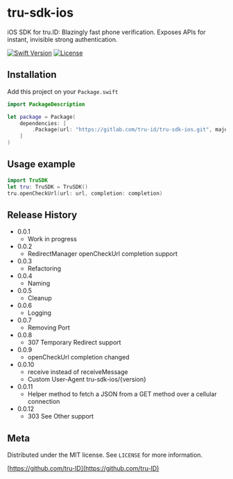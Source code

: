 # tru-sdk-ios

iOS SDK for tru.ID: Blazingly fast phone verification. Exposes APIs for instant, invisible strong authentication.

[![Swift Version][swift-image]][swift-url]
[![License][license-image]][license-url]


## Installation

Add this project on your `Package.swift`

```swift
import PackageDescription

let package = Package(
    dependencies: [
        .Package(url: "https://gitlab.com/tru-id/tru-sdk-ios.git", majorVersion: 0, minor: 0)
    ]
)
```

## Usage example


```swift
import TruSDK
let tru: TruSDK = TruSDK()
tru.openCheckUrl(url: url, completion: completion)
```

## Release History

* 0.0.1
    * Work in progress
* 0.0.2
    * RedirectManager openCheckUrl completion support
* 0.0.3
    * Refactoring     
* 0.0.4
    * Naming   
* 0.0.5
    * Cleanup 
* 0.0.6
    * Logging  
* 0.0.7
    * Removing Port   
* 0.0.8
    * 307 Temporary Redirect support  
* 0.0.9
    * openCheckUrl completion changed 
* 0.0.10
    * receive instead of receiveMessage
    * Custom User-Agent tru-sdk-ios/{version}
* 0.0.11
    * Helper method to fetch a JSON from a GET method over a cellular connection
* 0.0.12
    * 303 See Other support

## Meta

Distributed under the MIT license. See ``LICENSE`` for more information.

[https://github.com/tru-ID](https://github.com/tru-ID)

[swift-image]:https://img.shields.io/badge/swift-5.0-green.svg
[swift-url]: https://swift.org/
[license-image]: https://img.shields.io/badge/License-MIT-blue.svg
[license-url]: LICENSE
